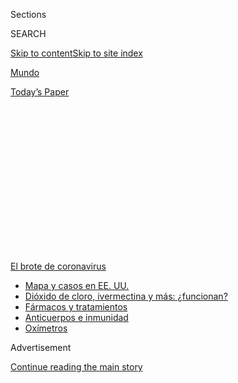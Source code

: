 <div id="app">

<div>

<div>

<div>

<div class="NYTAppHideMasthead css-1q2w90k e1suatyy0">

<div class="section css-ui9rw0 e1suatyy2">

<div class="css-eph4ug er09x8g0">

<div class="css-6n7j50">

</div>

<span class="css-1dv1kvn">Sections</span>

<div class="css-10488qs">

<span class="css-1dv1kvn">SEARCH</span>

</div>

[Skip to content](#site-content)[Skip to site
index](#site-index)

</div>

<div id="masthead-section-label" class="css-1wr3we4 eaxe0e00">

[Mundo](https://www.nytimes3xbfgragh.onion/es/section/mundo)

</div>

<div class="css-10698na e1huz5gh0">

</div>

</div>

<div id="masthead-bar-one" class="section hasLinks css-15hmgas e1csuq9d3">

<div class="css-uqyvli e1csuq9d0">

</div>

<div class="css-1uqjmks e1csuq9d1">

</div>

<div class="css-9e9ivx">

[](https://myaccount.nytimes3xbfgragh.onion/auth/login?response_type=cookie&client_id=vi)

</div>

<div class="css-1bvtpon e1csuq9d2">

[Today’s
Paper](https://www.nytimes3xbfgragh.onion/section/todayspaper)

</div>

</div>

</div>

</div>

<div data-aria-hidden="false">

<div id="site-content" data-role="main">

<div>

<div class="css-1aor85t" style="opacity:0.000000001;z-index:-1;visibility:hidden">

<div class="css-1hqnpie">

<div class="css-epjblv">

<span class="css-17xtcya">[Mundo](/es/section/mundo)</span><span class="css-x15j1o">|</span><span class="css-fwqvlz">Angustia,
vino blanco y gel
antibacterial</span>

</div>

<div class="css-k008qs">

<div class="css-1iwv8en">

<span class="css-18z7m18"></span>

<div>

</div>

</div>

<span class="css-1n6z4y">https://nyti.ms/305AvDC</span>

<div class="css-1705lsu">

<div class="css-4xjgmj">

<div class="css-4skfbu" data-role="toolbar" data-aria-label="Social Media Share buttons, Save button, and Comments Panel with current comment count" data-testid="share-tools">

  - 
  - 
  - 
  - 
    
    <div class="css-6n7j50">
    
    </div>

  - 
  - 

</div>

</div>

</div>

</div>

</div>

</div>

<div id="NYT_TOP_BANNER_REGION" class="css-13pd83m">

<div>

<div id="styln-prism-menu-1594831588949" class="section interactive-content interactive-size-medium css-1edisqu">

<div class="css-17ih8de interactive-body">

<div id="scroll-container" class="css-1gj85ro">

[<span class="styln-title-wrap"><span class="css-1pje3qr">El brote
de</span><span class="css-1pje3qr">
coronavirus</span></span>](https://www.nytimes3xbfgragh.onion/es/spotlight/coronavirus?action=click&pgtype=Article&state=default&region=TOP_BANNER&context=storylines_menu)

  - [Mapa y casos en EE.
    UU.](https://www.nytimes3xbfgragh.onion/es/interactive/2020/espanol/mundo/coronavirus-en-estados-unidos.html?action=click&pgtype=Article&state=default&region=TOP_BANNER&context=storylines_menu)
  - [Dióxido de cloro, ivermectina y más:
    ¿funcionan?](https://www.nytimes3xbfgragh.onion/es/2020/07/23/espanol/america-latina/bolivia-cloro-coronavirus-ivermectina.html?action=click&pgtype=Article&state=default&region=TOP_BANNER&context=storylines_menu)
  - [Fármacos y
    tratamientos](https://www.nytimes3xbfgragh.onion/es/interactive/2020/science/coronavirus-tratamientos-curas.html?action=click&pgtype=Article&state=default&region=TOP_BANNER&context=storylines_menu)
  - [Anticuerpos e
    inmunidad](https://www.nytimes3xbfgragh.onion/es/2020/07/28/espanol/ciencia-y-tecnologia/anticuerpos-coronavirus-inmunidad.html?action=click&pgtype=Article&state=default&region=TOP_BANNER&context=storylines_menu)
  - [Oxímetros](https://www.nytimes3xbfgragh.onion/es/2020/04/29/espanol/estilos-de-vida/oximetro-para-que-sirve.html?action=click&pgtype=Article&state=default&region=TOP_BANNER&context=storylines_menu)

</div>

</div>

</div>

</div>

</div>

<div id="top-wrapper" class="css-1sy8kpn">

<div id="top-slug" class="css-l9onyx">

Advertisement

</div>

[Continue reading the main
story](#after-top)

<div class="ad top-wrapper" style="text-align:center;height:100%;display:block;min-height:250px">

<div id="top" class="place-ad" data-position="top" data-size-key="top">

</div>

</div>

<div id="after-top">

</div>

</div>

<div>

<div id="sponsor-wrapper" class="css-1hyfx7x">

<div id="sponsor-slug" class="css-19vbshk">

Supported by

</div>

[Continue reading the main
story](#after-sponsor)

<div id="sponsor" class="ad sponsor-wrapper" style="text-align:center;height:100%;display:block">

</div>

<div id="after-sponsor">

</div>

</div>

<div class="css-186x18t">

Europa

</div>

<div class="css-1vkm6nb ehdk2mb0">

# Angustia, vino blanco y gel antibacterial

</div>

La pandemia del coronavirus y los aranceles impuestos por el gobierno de
Donald Trump perjudicaron al mercado del vino francés. Ahora el destino
de la cosecha es convertirse en desinfectante para manos.

<div class="css-79elbk" data-testid="photoviewer-wrapper">

<div class="css-z3e15g" data-testid="photoviewer-wrapper-hidden">

</div>

<div class="css-1a48zt4 ehw59r15" data-testid="photoviewer-children">

![<span class="css-16f3y1r e13ogyst0" data-aria-hidden="true">Un
camión-cisterna recoge el vino de Jérôme Mader para transportarlo a una
destilería, donde terminará por convertirse en gel
antibacterial.</span><span class="css-cnj6d5 e1z0qqy90" itemprop="copyrightHolder"><span class="css-1ly73wi e1tej78p0">Credit...</span><span><span>Dmitry
Kostyukov para The New York
Times</span></span></span>](https://static01.graylady3jvrrxbe.onion/images/2020/07/24/world/28Francia-vino-ES/merlin_174871056_ae254e73-15d3-440c-997b-65cde45a173f-articleLarge.jpg?quality=75&auto=webp&disable=upscale)

</div>

</div>

<div class="css-18e8msd">

<div class="css-vp77d3 epjyd6m0">

<div class="css-hus3qt ey68jwv0" data-aria-hidden="true">

[![Adam
Nossiter](https://static01.graylady3jvrrxbe.onion/images/2018/10/15/multimedia/author-adam-nossiter/author-adam-nossiter-thumbLarge.png
"Adam Nossiter")](https://www.nytimes3xbfgragh.onion/by/adam-nossiter)

</div>

<div class="css-1baulvz">

Por [<span class="css-1baulvz last-byline" itemprop="name">Adam
Nossiter</span>](https://www.nytimes3xbfgragh.onion/by/adam-nossiter)

</div>

</div>

  - 
    
    <div class="css-ld3wwf e16638kd2">
    
    Publicado 28 de julio de 2020Actualizado 31 de julio de
    2020
    
    </div>

  - 
    
    <div class="css-4xjgmj">
    
    <div class="css-pvvomx" data-role="toolbar" data-aria-label="Social Media Share buttons, Save button, and Comments Panel with current comment count" data-testid="share-tools">
    
      - 
      - 
      - 
      - 
        
        <div class="css-6n7j50">
        
        </div>
    
      - 
      - 
    
    </div>
    
    </div>

</div>

<div class="css-mdjrty">

[Read in
English](https://www.nytimes3xbfgragh.onion/2020/07/27/world/europe/france-alsace-wine-coronavirus.html "Read in English")

</div>

</div>

<div class="section meteredContent css-1r7ky0e" name="articleBody" itemprop="articleBody">

<div class="css-1fanzo5 StoryBodyCompanionColumn">

<div class="css-53u6y8">

[Regístrate para recibir nuestro
boletín](https://www.nytimes3xbfgragh.onion/newsletters/el-times) con
lo mejor de The New York Times.

-----

HUNAWIHR, Francia — El camión cisterna se estacionó y era hora de
dejarlo ir. La decisión de enviar el vino a la destilería se había
tomado semanas atrás. Aún dolía. Poco después, el vino sería gel
antibacterial.

“Tenemos que cargarlo ya”, dijo Jérôme Mader, un vitivinicultor de 38
años, mientras murmuraba para sí mismo. “Muy bien. Ya no voy a pensar
en eso”, dijo en voz baja. “Se acabó”.

Cabizbajo, arrastró las mangueras a través de su cobertizo, las fijó a
las válvulas del camión con la ayuda del conductor, se dirigió a su
bodega fría y abrió las bombas. El vino —buen vino blanco de Alsacia,
vino bebible— pasó por las mangueras y entró al contenedor del camión.
Era demasiado insoportable pensar en su destino.

</div>

</div>

<div>

</div>

<div class="css-1fanzo5 StoryBodyCompanionColumn">

<div class="css-53u6y8">

Por todo el campo vinícola color esmeralda de Alsacia, ahora cubierto de
viñedos con tonos verde oscuro —y en otras regiones vinícolas francesas
también— miles de productores de vino, famosos y desconocidos, enfrentan
momentos similares de angustia.

</div>

</div>

<div class="css-1fanzo5 StoryBodyCompanionColumn">

<div class="css-53u6y8">

La crisis económica provocada por el coronavirus, combinada con el
impuesto del 25 por ciento que Trump impuso a los vinos franceses en la
guerra comercial con Europa, ha colapsado el mercado vinícola.

Mader, cuyos rieslings y Gewürztraminers de primera calidad se envían a
restaurantes y tiendas elegantes en ambos costados del Atlántico, ha
perdido la mitad de sus ventas desde diciembre.

“La COVID es una catástrofe para nosotros”, dijo.

</div>

</div>

<div class="css-79elbk" data-testid="photoviewer-wrapper">

<div class="css-z3e15g" data-testid="photoviewer-wrapper-hidden">

</div>

<div class="css-1a48zt4 ehw59r15" data-testid="photoviewer-children">

![<span class="css-16f3y1r e13ogyst0" data-aria-hidden="true">“Muy bien.
Ya no voy a pensar en eso”, dijo Mader en voz baja. “Se
acabó”.</span><span class="css-cnj6d5 e1z0qqy90" itemprop="copyrightHolder"><span class="css-1ly73wi e1tej78p0">Credit...</span><span>Dmitry
Kostyukov para The New York
Times</span></span>](https://static01.graylady3jvrrxbe.onion/images/2020/07/24/world/28Francia-vino-ES-01/merlin_174871080_804e4be1-60d0-478c-8585-aa8d55bcafae-articleLarge.jpg?quality=75&auto=webp&disable=upscale)

</div>

</div>

<div class="css-1fanzo5 StoryBodyCompanionColumn">

<div class="css-53u6y8">

Así que algunos de los sutiles y suculentos vinos blancos por los que la
región es famosa, cultivados en las laderas rocosas y soleadas de
Alsacia, terminarán siendo gel antibacterial.

</div>

</div>

<div class="css-1fanzo5 StoryBodyCompanionColumn">

<div class="css-53u6y8">

Como otros productores, Mader no tiene espacio en su bodega para
almacenar el vino que no se ha vendido. “No podemos acumular lo que no
hemos vendido”, dijo.

La cosecha precoz de 2020, bendecida por la luz abundante del sol, está
a menos de un mes. Los lagares deben vaciarse para la nueva producción.
Para obtener una modesta compensación, la destilería es la única opción.

El conductor de la destilería había estado haciendo rondas en las
bodegas de los enólogos toda la mañana. “Algunos de ellos lo toman de
muy mala manera, porque este vino tiene valor comercial”, dijo de manera
mordaz Lucas Neret, el conductor.

“Estamos produciendo más de lo que podemos vender”, dijo Thibaut Specht,
un enólogo de Mittelwihr, cerca de ahí. “No tenemos
alternativa”.

</div>

</div>

<div class="css-79elbk" data-testid="photoviewer-wrapper">

<div class="css-z3e15g" data-testid="photoviewer-wrapper-hidden">

</div>

<div class="css-1a48zt4 ehw59r15" data-testid="photoviewer-children">

<div class="css-1xdhyk6 erfvjey0">

<span class="css-1ly73wi e1tej78p0">Image</span>

<div class="css-zjzyr8">

<div data-testid="lazyimage-container" style="height:257.77777777777777px">

</div>

</div>

</div>

<span class="css-16f3y1r e13ogyst0" data-aria-hidden="true">Viñedos
cerca de Reichsfeld,
Francia</span><span class="css-cnj6d5 e1z0qqy90" itemprop="copyrightHolder"><span class="css-1ly73wi e1tej78p0">Credit...</span><span>Dmitry
Kostyukov para The New York Times</span></span>

</div>

</div>

<div class="css-1fanzo5 StoryBodyCompanionColumn">

<div class="css-53u6y8">

El negocio familiar de Marion Borès, Domaine Borès, en Reichsfeld,
enviará el 30 por ciento de su producción: 19.000 litros. “Es como si te
despidieras de alguien que quieres mucho”, comentó.

“Este no es exactamente el destino que teníamos en mente cuando hicimos
este vino”, agregó la bodeguera de 27 años.

</div>

</div>

<div class="css-1fanzo5 StoryBodyCompanionColumn">

<div class="css-53u6y8">

El vino viejo termina en el enorme silo de acero de la destilería Romann
cerca de ahí, donde lo hervirán para transformarlo en alcohol.

Tan solo en Alsacia, más de seis millones de litros de vino terminarán
así. Mader enviará el 15 por ciento de su producción, el vino que llama
*Edelzwicker*, o “mezcla noble” en el dialecto alsaciano. Generalmente
vendido al mayoreo, “sigue siendo muy bueno”, señaló Mader.

En la destilería, el olor del vino hervido, como la esencia de una rica
salsa de res al vino tinto, se percibía intensamente arriba del
establecimiento una mañana cálida esta
semana.

</div>

</div>

<div class="css-79elbk" data-testid="photoviewer-wrapper">

<div class="css-z3e15g" data-testid="photoviewer-wrapper-hidden">

</div>

<div class="css-1a48zt4 ehw59r15" data-testid="photoviewer-children">

<div class="css-1xdhyk6 erfvjey0">

<span class="css-1ly73wi e1tej78p0">Image</span>

<div class="css-zjzyr8">

<div data-testid="lazyimage-container" style="height:257.77777777777777px">

</div>

</div>

</div>

<span class="css-16f3y1r e13ogyst0" data-aria-hidden="true">Erwin
Brouard en la destilería Romann en Sigolsheim,
Francia.</span><span class="css-cnj6d5 e1z0qqy90" itemprop="copyrightHolder"><span class="css-1ly73wi e1tej78p0">Credit...</span><span>Dmitry
Kostyukov para The New York Times</span></span>

</div>

</div>

<div class="css-1fanzo5 StoryBodyCompanionColumn">

<div class="css-53u6y8">

“Destilamos continuamente”, dijo Erwin Brouard, el director de la
compañía. “Es muy triste para los vitivinicultores. Sus reservas son
demasiado grandes. Tienen que hacer espacio. Y la cosecha ha comenzado
antes de tiempo este año”.

El gobierno francés, ansioso por proteger su precioso legado
vitivinícola, está dando subsidios para la operación, y compensó a
algunos de los 5000 vitivinicultores que hasta ahora se han inscrito con
una fracción del valor del vino, menos de un dólar por litro, en lo que
el gobierno llama “destilación de crisis”.

“Mi bodega está a reventar”, dijo Guillaume Klauss, propietario de una
bodega cercana. “Si no me deshago de él, no como. Evidentemente, esto me
ha destrozado. Son tres años de trabajo, y ni siquiera nos lo pagan como
se debe”.

</div>

</div>

<div class="css-1fanzo5 StoryBodyCompanionColumn">

<div class="css-53u6y8">

Alsacia ha tenido que recurrir a la destilación de crisis por primera
vez en su historia, aunque no es una estrategia desconocida en otras
regiones vitivinícolas. La última vez que ocurrió eso fue en 2009,
después del colapso
financiero.

</div>

</div>

<div class="css-79elbk" data-testid="photoviewer-wrapper">

<div class="css-z3e15g" data-testid="photoviewer-wrapper-hidden">

</div>

<div class="css-1a48zt4 ehw59r15" data-testid="photoviewer-children">

<div class="css-1xdhyk6 erfvjey0">

<span class="css-1ly73wi e1tej78p0">Image</span>

<div class="css-zjzyr8">

<div data-testid="lazyimage-container" style="height:257.77777777777777px">

</div>

</div>

</div>

<span class="css-16f3y1r e13ogyst0" data-aria-hidden="true">El camión
cisterna se dirige a
Hunawihr.</span><span class="css-cnj6d5 e1z0qqy90" itemprop="copyrightHolder"><span class="css-1ly73wi e1tej78p0">Credit...</span><span>Dmitry
Kostyukov para The New York Times</span></span>

</div>

</div>

<div class="css-1fanzo5 StoryBodyCompanionColumn">

<div class="css-53u6y8">

“Una gran mayoría se ha visto golpeada por esta crisis”, dijo Francis
Backert, dirigente de la Asociación de Productores de Vino
Independientes de Alsacia. “Estas personas están sufriendo de verdad”.

“Todos los puntos de venta están bloqueados”, agregó. “La exportación
está bloqueada. Trump, la COVID. Hay muy pocos negocios fuera de
Francia. El mercado estadounidense está bloqueado”.

Los comerciantes de vino al mayoreo enfrentan pérdidas del 70 por
ciento, dijo.

Sin embargo, las pérdidas monetarias son una cosa. También está el golpe
psicológico.

“Mira, estas personas tienen mucha cautela y vergüenza”, dijo Backert.
“Simplemente no quieren hablar al respecto. Obviamente la situación
les está rompiendo el corazón”.

Algunos productores de vino de la región se negaron a ser entrevistados
sobre el tema.

La relación con sus viñedos, y lo que se produce a partir de ellos, es
tanto personal como financiera. Muchos viven en casas modestas y se
dedican a un negocio familiar que, a menudo, se remonta a siglos. La
fecha tallada sobre la bodega original de Borès es 1723.

</div>

</div>

<div class="css-1fanzo5 StoryBodyCompanionColumn">

<div class="css-53u6y8">

En las laderas de esquisto y arenisca bañadas por el sol sobre
Reichsfeld, Borès patrullaba las vides en las que ha trabajado desde los
diez años, sacaba hojas secas y arrancaba uvas marchitas. Su toque era
ligero.

</div>

</div>

<div class="css-79elbk" data-testid="photoviewer-wrapper">

<div class="css-z3e15g" data-testid="photoviewer-wrapper-hidden">

</div>

<div class="css-1a48zt4 ehw59r15" data-testid="photoviewer-children">

<div class="css-1xdhyk6 erfvjey0">

<span class="css-1ly73wi e1tej78p0">Image</span>

<div class="css-zjzyr8">

<div data-testid="lazyimage-container" style="height:257.77777777777777px">

</div>

</div>

</div>

<span class="css-16f3y1r e13ogyst0" data-aria-hidden="true">“Es como si
te despidieras de alguien que quieres mucho”, dijo Marion Borès, una
bodeguera</span><span class="css-cnj6d5 e1z0qqy90" itemprop="copyrightHolder"><span class="css-1ly73wi e1tej78p0">Credit...</span><span>Dmitry
Kostyukov para The New York Times</span></span>

</div>

</div>

<div class="css-1fanzo5 StoryBodyCompanionColumn">

<div class="css-53u6y8">

“Estas son las vides de las que nos preocupamos durante todo el año”,
dijo su madre, Marie-Claire. “Lo hacemos todo a mano. Y ahora esto.
Terrible”.

Al subir la empinada ladera, Marion dijo: “jugábamos en estos viñedos”.
Y agregó que ella también participa en la cosecha.

“El esquisto es mágico”, dijo. Es lo que hace que el vino sea dinámico.
Hay momentos en los que estás muy contento de estar solo en estas
viñas”.

En su carrera, Mader ha ganado premios y enfrentado el problema opuesto
del que tiene actualmente: no tener suficiente vino para satisfacer la
demanda.

“Hace unos años habría sido impensable que un camión-cisterna tendría
que pasar aquí algún día”, dijo, mientras su voz se desvanecía.

</div>

</div>

<div class="css-1fanzo5 StoryBodyCompanionColumn">

<div class="css-53u6y8">

Durante días aplazó la toma de una decisión acerca de la destilería.

“Vacilé”, dijo. “Pensé que lo superaríamos. Esperé hasta el último día
para decidir. Siempre creo que el siguiente día será mejor”.

No obstante, la decisión no podría posponerse; el gobierno presionaba
con su fecha límite de inscripción.

Después, para consolarse a él y a sus colegas, dijo, “llamé a un amigo,
y bebimos un par de botellas”.

“Si el vino es bueno, siempre habrá esperanza”, agregó.

Desde hace poco los pedidos han aumentado un poco. Además, “las uvas
este año son verdaderamente magníficas”,
dijo.

</div>

</div>

<div class="css-79elbk" data-testid="photoviewer-wrapper">

<div class="css-z3e15g" data-testid="photoviewer-wrapper-hidden">

</div>

<div class="css-1a48zt4 ehw59r15" data-testid="photoviewer-children">

<div class="css-1xdhyk6 erfvjey0">

<span class="css-1ly73wi e1tej78p0">Image</span>

<div class="css-zjzyr8">

<div data-testid="lazyimage-container" style="height:257.77777777777777px">

</div>

</div>

</div>

<span class="css-16f3y1r e13ogyst0" data-aria-hidden="true">Para los
productores de vino en Alsacia, esta crisis les ha roto el corazón. El
paisaje en Colmar, en
Alsacia.</span><span class="css-cnj6d5 e1z0qqy90" itemprop="copyrightHolder"><span class="css-1ly73wi e1tej78p0">Credit...</span><span>Dmitry
Kostyukov para The New York Times</span></span>

</div>

</div>

<div class="css-1fanzo5 StoryBodyCompanionColumn">

<div class="css-53u6y8">

Adam Nossiter es el jefe del buró en París. Anteriormente, fue
corresponsal en París, jefe del buró en África Occidental, y dirigió el
equipo que ganó el Premio Pulitzer en la categoría de Reportería
Internacional en 2015, por la cobertura de la epidemia de ébola.

-----

</div>

</div>

</div>

<div>

</div>

<div>

</div>

<div>

</div>

<div>

<div id="bottom-wrapper" class="css-1ede5it">

<div id="bottom-slug" class="css-l9onyx">

Advertisement

</div>

[Continue reading the main
story](#after-bottom)

<div id="bottom" class="ad bottom-wrapper" style="text-align:center;height:100%;display:block;min-height:90px">

</div>

<div id="after-bottom">

</div>

</div>

</div>

</div>

</div>

## Site Index

<div>

</div>

## Site Information Navigation

  - [© <span>2020</span> <span>The New York Times
    Company</span>](https://help.nytimes3xbfgragh.onion/hc/en-us/articles/115014792127-Copyright-notice)

<!-- end list -->

  - [NYTCo](https://www.nytco.com/)
  - [Contact
    Us](https://help.nytimes3xbfgragh.onion/hc/en-us/articles/115015385887-Contact-Us)
  - [Work with us](https://www.nytco.com/careers/)
  - [Advertise](https://nytmediakit.com/)
  - [T Brand Studio](http://www.tbrandstudio.com/)
  - [Your Ad
    Choices](https://www.nytimes3xbfgragh.onion/privacy/cookie-policy#how-do-i-manage-trackers)
  - [Privacy](https://www.nytimes3xbfgragh.onion/privacy)
  - [Terms of
    Service](https://help.nytimes3xbfgragh.onion/hc/en-us/articles/115014893428-Terms-of-service)
  - [Terms of
    Sale](https://help.nytimes3xbfgragh.onion/hc/en-us/articles/115014893968-Terms-of-sale)
  - [Site
    Map](https://spiderbites.nytimes3xbfgragh.onion)
  - [Help](https://help.nytimes3xbfgragh.onion/hc/en-us)
  - [Subscriptions](https://www.nytimes3xbfgragh.onion/subscription?campaignId=37WXW)

</div>

</div>

</div>

</div>
